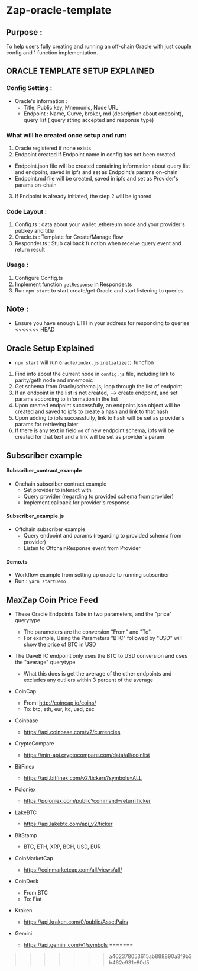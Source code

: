# Zap-oracle-template


## Purpose :
To help users fully creating and running an off-chain Oracle with just couple config and 1 function implementation.
## ORACLE TEMPLATE SETUP EXPLAINED

### Config Setting :
  - Oracle's information :
    + Title, Public key, Mnemonic, Node URL
    + Endpoint : Name, Curve, broker, md (description about endpoint), query list ( query string accepted and response type)
### What will be created  once setup and run:
1. Oracle registered if none exists
2. Endpoint created if Endpoint name in config has not been created
  + Endpoint.json file will be created containing information about query list and endpoint, saved in ipfs and set as Endpoint's params on-chain
  + Endpoint.md file will be created, saved in ipfs and set as Provider's params on-chain
3. If Endpoint is already initiated, the step 2 will be ignored


### Code Layout :

1. Config.ts : data about your wallet ,ethereum node and your provider's pubkey and title
3. Oracle.ts : Template for Create/Manage  flow
4. Responder.ts :  Stub callback function when receive query event and return result

### Usage :

1. Configure Config.ts
2. Implement function `getResponse` in Responder.ts
3. Run `npm start` to start create/get Oracle and start listening to queries   

## Note :

- Ensure you have enough ETH in your address for responding to queries
<<<<<<< HEAD
## Oracle Setup Explained
- `npm start` will run `Oracle/index.js` `initialize()` funcfion
1. Find info about the current node in `config.js` file, including link to parity/geth node and mnemonic
2. Get schema from Oracle/schema.js; loop through the list of endpoint
3. If an endpoint in the list is not created, --> create endpoint, and set params according to information in the list
4. Upon created endpoint successfully, an endpoint.json object will be created and saved to ipfs to create a hash and link to that hash
5. Upon adding to ipfs successfully, link to hash will be set as provider's params for retrieving later
6. If there is any text in field `md` of new endpoint schema,  ipfs will be created for that text and a link will be set as provider's param 
## Subscriber example

#### Subscriber_contract_example

- Onchain subscriber contract example
    + Set provider to interact with
    + Query provider (regarding to provided schema from provider)
    + Implement callback for provider's response

#### Subscriber_example.js

- Offchain subscriber example
    + Query endpoint and params (regarding to provided schema from provider)
    + Listen to OffchainResponse event from Provider

#### Demo.ts
- Workflow example from setting up oracle to running subscriber
- Run : `yarn startDemo`

## MaxZap Coin Price Feed
- These Oracle Endpoints Take in two parameters, and the "price" querytype
	+ The parameters are the conversion "From" and "To".
	+ For example, Using the Parameters "BTC" followed by "USD" will show the price of BTC in USD

- The DaveBTC endpoint only uses the BTC to USD conversion and uses the "average" querytype
	+ What this does is get the average of the other endpoints and excludes any outliers within 3 percent of the average

- CoinCap
	+ From: http://coincap.io/coins/
	+ To: btc, eth, eur, ltc, usd, zec
- Coinbase
	+ https://api.coinbase.com/v2/currencies
- CryptoCompare
	+ https://min-api.cryptocompare.com/data/all/coinlist
- BitFinex
	+ https://api.bitfinex.com/v2/tickers?symbols=ALL
- Poloniex
	+ https://poloniex.com/public?command=returnTicker
- LakeBTC
	+ https://api.lakebtc.com/api_v2/ticker
- BitStamp
	+ BTC, ETH, XRP, BCH, USD, EUR
- CoinMarketCap
	+ https://coinmarketcap.com/all/views/all/
- CoinDesk
	+ From:BTC
	+ To: Fiat
- Kraken
	+ https://api.kraken.com/0/public/AssetPairs
- Gemini
	+ https://api.gemini.com/v1/symbols
=======
>>>>>>> a402378053615ab888890a3f9b3b462c931e80d5
